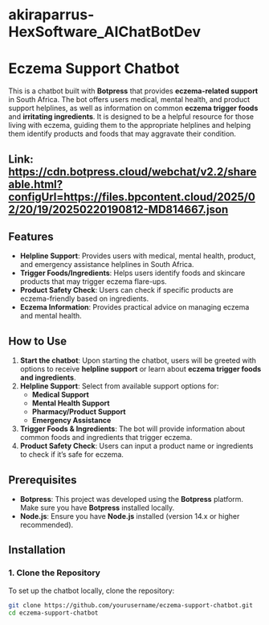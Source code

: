# akiraparrus-HexSoftware_AIChatBotDev
# Eczema Support Chatbot

This is a chatbot built with **Botpress** that provides **eczema-related support** in South Africa. The bot offers users medical, mental health, and product support helplines, as well as information on common **eczema trigger foods** and **irritating ingredients**. It is designed to be a helpful resource for those living with eczema, guiding them to the appropriate helplines and helping them identify products and foods that may aggravate their condition.
## Link: https://cdn.botpress.cloud/webchat/v2.2/shareable.html?configUrl=https://files.bpcontent.cloud/2025/02/20/19/20250220190812-MD814667.json
## Features
- **Helpline Support**: Provides users with medical, mental health, product, and emergency assistance helplines in South Africa.
- **Trigger Foods/Ingredients**: Helps users identify foods and skincare products that may trigger eczema flare-ups.
- **Product Safety Check**: Users can check if specific products are eczema-friendly based on ingredients.
- **Eczema Information**: Provides practical advice on managing eczema and mental health.

## How to Use
1. **Start the chatbot**: Upon starting the chatbot, users will be greeted with options to receive **helpline support** or learn about **eczema trigger foods and ingredients**.
2. **Helpline Support**: Select from available support options for:
   - **Medical Support**
   - **Mental Health Support**
   - **Pharmacy/Product Support**
   - **Emergency Assistance**
3. **Trigger Foods & Ingredients**: The bot will provide information about common foods and ingredients that trigger eczema.
4. **Product Safety Check**: Users can input a product name or ingredients to check if it’s safe for eczema.

## Prerequisites
- **Botpress**: This project was developed using the **Botpress** platform. Make sure you have **Botpress** installed locally.
- **Node.js**: Ensure you have **Node.js** installed (version 14.x or higher recommended).

## Installation

### 1. Clone the Repository
To set up the chatbot locally, clone the repository:
```bash
git clone https://github.com/yourusername/eczema-support-chatbot.git
cd eczema-support-chatbot
